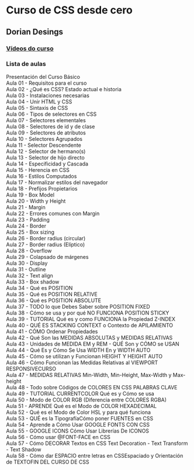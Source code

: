 # Curso de CSS desde cero
## Dorian Desings

### [Vídeos do curso](https://www.youtube.com/watch?v=-k-w8JpTNwA&list=PLROIqh_5RZeDbvISffzihyxzqJBt_z3-Z)

### Lista de aulas

Presentación del Curso Básico  
Aula 01 - Requisitos para el curso  
Aula 02 - ¿Qué es CSS? Estado actual e historia  
Aula 03 - Instalaciones necesarias  
Aula 04 - Unir HTML y CSS  
Aula 05 - Sintaxis de CSS   
Aula 06 - Tipos de selectores en CSS  
Aula 07 - Selectores elementales  
Aula 08 - Selectores de id y de clase  
Aula 09 - Selectores de atributos  
Aula 10 - Selectores Agrupados  
Aula 11 - Selector Descendente  
Aula 12 - Selector de hermano(s)  
Aula 13 - Selector de hijo directo  
Aula 14 - Especificidad y Cascada  
Aula 15 - Herencia en CSS  
Aula 16 - Estilos Computados  
Aula 17 - Normalizar estilos del navegador  
Aula 18 - Prefijos Propietarios  
Aula 19 - Box Model  
Aula 20 - Width y Height  
Aula 21 - Margin  
Aula 22 - Errores comunes con Margin  
Aula 23 - Padding  
Aula 24 - Border  
Aula 25 - Box sizing  
Aula 26 - Border radius (circular)  
Aula 27 - Border radius (Elíptico)  
Aula 28 - Overflow  
Aula 29 - Colapsado de márgenes  
Aula 30 - Display  
Aula 31 - Outline  
Aula 32 - Text align  
Aula 33 - Box shadow  
Aula 34 - Qué es POSITION  
Aula 35 - Qué es POSITION RELATIVE  
Aula 36 - Qué es POSITION ABSOLUTE  
Aula 37 - TODO lo que Debes Saber sobre POSITION FIXED  
Aula 38 - Cómo se usa y por qué NO FUNCIONA POSITION STICKY  
Aula 39 - TUTORIAL Qué es y como FUNCIONA la Propiedad Z-INDEX  
Aula 40 - QUÉ ES STACKING CONTEXT o Contexto de APILAMIENTO  
Aula 41 - CÓMO Ordenar Propiedades  
Aula 42 - Qué Son las MEDIDAS ABSOLUTAS y MEDIDAS RELATIVAS  
Aula 43 - Unidades de MEDIDA EM y REM - QUÉ Son y CÓMO se USAN  
Aula 44 - Qué Es y Cómo Se Usa WIDTH En y WIDTH AUTO  
Aula 45 - Cómo se utilizan y Funcionan HEIGHT Y HEIGHT AUTO  
Aula 46 - Cómo Funcionan las Medidas Relativas al VIEWPORT RESPONSIVECURSO  
Aula 47 - MEDIDAS RELATIVAS Min-Width, Min-Height, Max-Width y Max-height  
Aula 48 - Todo sobre Códigos de COLORES EN CSS PALABRAS CLAVE  
Aula 49 - TUTORIAL CURRENTCOLOR Qué es y Cómo se usa  
Aula 50 - Modo de COLOR RGB (Diferencia entre COLORES RGBA)  
Aula 51 - APRENDE Qué es el Modo de COLOR HEXADECIMAL  
Aula 52 - Qué es el Modo de Color HSL y para qué funciona  
Aula 53 - QUÉ es la TipografíaCómo poner FUENTES en CSS  
Aula 54 - Aprende a Cómo Usar GOOGLE FONTS CON CSS  
Aula 55 - GOOGLE ICONS Cómo Usar Librerías De ICONOS  
Aula 56 - Cómo usar @FONT-FACE en CSS  
Aula 57 - Cómo DECORAR Textos en CSS Text Decoration - Text Transform - Text Shadow  
Aula 58 - Cómo dar ESPACIO entre letras en CSSEspaciado y Orientación de TEXTOFIN DEL CURSO DE CSS  
